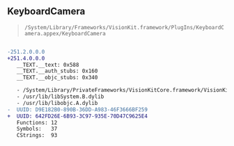 ## KeyboardCamera

> `/System/Library/Frameworks/VisionKit.framework/PlugIns/KeyboardCamera.appex/KeyboardCamera`

```diff

-251.2.0.0.0
+251.4.0.0.0
   __TEXT.__text: 0x588
   __TEXT.__auth_stubs: 0x160
   __TEXT.__objc_stubs: 0x340

   - /System/Library/PrivateFrameworks/VisionKitCore.framework/VisionKitCore
   - /usr/lib/libSystem.B.dylib
   - /usr/lib/libobjc.A.dylib
-  UUID: D9E182B0-890B-36DD-A983-46F3666BF259
+  UUID: 642FD26E-6B93-3C97-935E-70D47C9625E4
   Functions: 12
   Symbols:   37
   CStrings:  93

```

